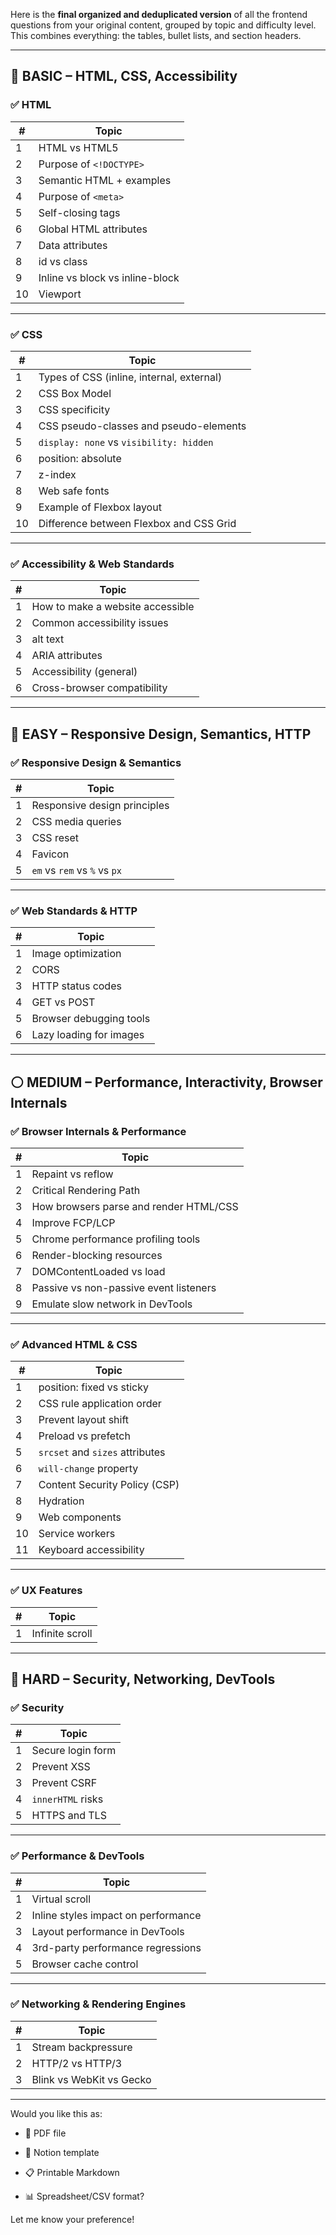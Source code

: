 Here is the **final organized and deduplicated version** of all the frontend questions from your original content, grouped by topic and difficulty level. This combines everything: the tables, bullet lists, and section headers.

---

## 🔹 **BASIC – HTML, CSS, Accessibility**

### ✅ **HTML**

|#|Topic|
|---|---|
|1|HTML vs HTML5|
|2|Purpose of `<!DOCTYPE>`|
|3|Semantic HTML + examples|
|4|Purpose of `<meta>`|
|5|Self-closing tags|
|6|Global HTML attributes|
|7|Data attributes|
|8|id vs class|
|9|Inline vs block vs inline-block|
|10|Viewport|

---

### ✅ **CSS**

|#|Topic|
|---|---|
|1|Types of CSS (inline, internal, external)|
|2|CSS Box Model|
|3|CSS specificity|
|4|CSS pseudo-classes and pseudo-elements|
|5|`display: none` vs `visibility: hidden`|
|6|position: absolute|
|7|z-index|
|8|Web safe fonts|
|9|Example of Flexbox layout|
|10|Difference between Flexbox and CSS Grid|

---

### ✅ **Accessibility & Web Standards**

|#|Topic|
|---|---|
|1|How to make a website accessible|
|2|Common accessibility issues|
|3|alt text|
|4|ARIA attributes|
|5|Accessibility (general)|
|6|Cross-browser compatibility|

---

## 🔸 **EASY – Responsive Design, Semantics, HTTP**

### ✅ **Responsive Design & Semantics**

|#|Topic|
|---|---|
|1|Responsive design principles|
|2|CSS media queries|
|3|CSS reset|
|4|Favicon|
|5|`em` vs `rem` vs `%` vs `px`|

---

### ✅ **Web Standards & HTTP**

|#|Topic|
|---|---|
|1|Image optimization|
|2|CORS|
|3|HTTP status codes|
|4|GET vs POST|
|5|Browser debugging tools|
|6|Lazy loading for images|

---

## ⚪ **MEDIUM – Performance, Interactivity, Browser Internals**

### ✅ **Browser Internals & Performance**

|#|Topic|
|---|---|
|1|Repaint vs reflow|
|2|Critical Rendering Path|
|3|How browsers parse and render HTML/CSS|
|4|Improve FCP/LCP|
|5|Chrome performance profiling tools|
|6|Render-blocking resources|
|7|DOMContentLoaded vs load|
|8|Passive vs non-passive event listeners|
|9|Emulate slow network in DevTools|

---

### ✅ **Advanced HTML & CSS**

|#|Topic|
|---|---|
|1|position: fixed vs sticky|
|2|CSS rule application order|
|3|Prevent layout shift|
|4|Preload vs prefetch|
|5|`srcset` and `sizes` attributes|
|6|`will-change` property|
|7|Content Security Policy (CSP)|
|8|Hydration|
|9|Web components|
|10|Service workers|
|11|Keyboard accessibility|

---

### ✅ **UX Features**

|#|Topic|
|---|---|
|1|Infinite scroll|

---

## 🔴 **HARD – Security, Networking, DevTools**

### ✅ **Security**

|#|Topic|
|---|---|
|1|Secure login form|
|2|Prevent XSS|
|3|Prevent CSRF|
|4|`innerHTML` risks|
|5|HTTPS and TLS|

---

### ✅ **Performance & DevTools**

|#|Topic|
|---|---|
|1|Virtual scroll|
|2|Inline styles impact on performance|
|3|Layout performance in DevTools|
|4|3rd-party performance regressions|
|5|Browser cache control|

---

### ✅ **Networking & Rendering Engines**

|#|Topic|
|---|---|
|1|Stream backpressure|
|2|HTTP/2 vs HTTP/3|
|3|Blink vs WebKit vs Gecko|

---

Would you like this as:

- 📄 PDF file
    
- 🧾 Notion template
    
- 📋 Printable Markdown
    
- 📊 Spreadsheet/CSV format?
    

Let me know your preference!